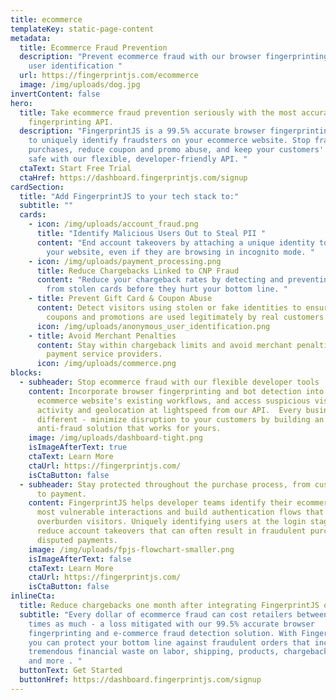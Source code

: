 ```yaml
---
title: ecommerce
templateKey: static-page-content
metadata:
  title: Ecommerce Fraud Prevention
  description: "Prevent ecommerce fraud with our browser fingerprinting API for
    user identification "
  url: https://fingerprintjs.com/ecommerce
  image: /img/uploads/dog.jpg
invertContent: false
hero:
  title: Take ecommerce fraud prevention seriously with the most accurate browser
    fingerprinting API.
  description: "FingerprintJS is a 99.5% accurate browser fingerprinting tool used
    to uniquely identify fraudsters on your ecommerce website. Stop fraudulent
    purchases, reduce coupon and promo abuse, and keep your customers' accounts
    safe with our flexible, developer-friendly API. "
  ctaText: Start Free Trial
  ctaHref: https://dashboard.fingerprintjs.com/signup
cardSection:
  title: "Add FingerprintJS to your tech stack to:"
  subtitle: ""
  cards:
    - icon: /img/uploads/account_fraud.png
      title: "Identify Malicious Users Out to Steal PII "
      content: "End account takeovers by attaching a unique identity to visitors to
        your website, even if they are browsing in incognito mode. "
    - icon: /img/uploads/payment_processing.png
      title: Reduce Chargebacks Linked to CNP Fraud
      content: "Reduce your chargeback rates by detecting and preventing purchases
        from stolen cards before they hurt your bottom line. "
    - title: Prevent Gift Card & Coupon Abuse
      content: Detect visitors using stolen or fake identities to ensure that your
        coupons and promotions are used legitimately by real customers.
      icon: /img/uploads/anonymous_user_identification.png
    - title: Avoid Merchant Penalties
      content: Stay within chargeback limits and avoid merchant penalties imposed by
        payment service providers.
      icon: /img/uploads/commerce.png
blocks:
  - subheader: Stop ecommerce fraud with our flexible developer tools
    content: Incorporate browser fingerprinting and bot detection into your
      ecommerce website's existing workflows, and access suspicious visitor
      activity and geolocation at lightspeed from our API.  Every business is
      different - minimize disruption to your customers by building an
      anti-fraud solution that works for yours.
    image: /img/uploads/dashboard-tight.png
    isImageAfterText: true
    ctaText: Learn More
    ctaUrl: https://fingerprintjs.com/
    isCtaButton: false
  - subheader: Stay protected throughout the purchase process, from customer login
      to payment.
    content: FingerprintJS helps developer teams identify their ecommerce site's
      most vulnerable interactions and build authentication flows that won't
      overburden visitors. Uniquely identifying users at the login stage will
      reduce account takeovers that can often result in fraudulent purchases and
      disputed payments.
    image: /img/uploads/fpjs-flowchart-smaller.png
    isImageAfterText: false
    ctaText: Learn More
    ctaUrl: https://fingerprintjs.com/
    isCtaButton: false
inlineCta:
  title: Reduce chargebacks one month after integrating FingerprintJS on your website.
  subtitle: "Every dollar of ecommerce fraud can cost retailers between 3 to 4
    times as much - a loss mitigated with our 99.5% accurate browser
    fingerprinting and e-commerce fraud detection solution. With FingerprintJS,
    you can protect your bottom line against fraudulent orders that incur
    tremendous financial waste on labor, shipping, products, chargebacks, fines
    and more . "
  buttonText: Get Started
  buttonHref: https://dashboard.fingerprintjs.com/signup
---
```

